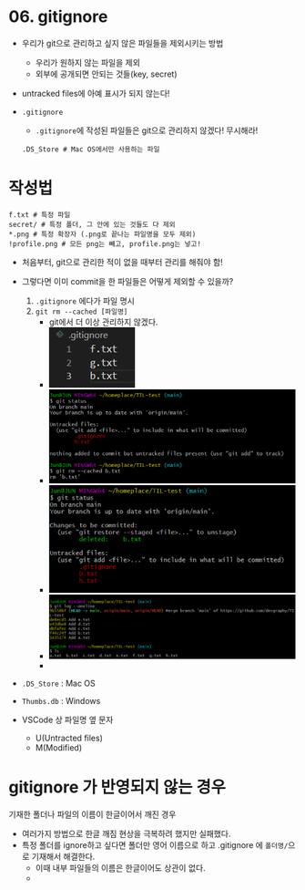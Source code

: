 # 06. gitignore

* 우리가 git으로 관리하고 싶지 않은 파일들을 제외시키는 방법

  * 우리가 원하지 않는 파일을 제외
  * 외부에 공개되면 안되는 것들(key, secret)

* untracked files에 아예 표시가 되지 않는다!

* `.gitignore`

  * `.gitignore`에 작성된 파일들은 git으로 관리하지 않겠다! 무시해라!

  ```
  .DS_Store # Mac OS에서만 사용하는 파일
  ```

# 작성법

```
f.txt # 특정 파일
secret/ # 특정 폴더, 그 안에 있는 것들도 다 제외
*.png # 특정 확장자 (.png로 끝나는 파일명을 모두 제외)
!profile.png # 모든 png는 빼고, profile.png는 넣고!
```

* 처음부터, git으로 관리한 적이 없을 때부터 관리를 해줘야 함!
* 그렇다면 이미 commit을 한 파일들은 어떻게 제외할 수 있을까?
  1. `.gitignore` 에다가 파일 명시
  2. `git rm --cached [파일명]`
     * git에서 더 이상 관리하지 않겠다.
     * ![image-20201230134648273](images/image-20201230134648273.png)
     * ![image-20201230134703895](images/image-20201230134703895.png)
     * ![image-20201230134729523](images/image-20201230134729523.png)
     * ![image-20201230134744673](images/image-20201230134744673.png)
     * 

* `.DS_Store` : Mac OS
* `Thumbs.db` : Windows
* VSCode 상 파일명 옆 문자
  * U(Untracted files)
  * M(Modified)



# gitignore 가 반영되지 않는 경우

기재한 폴더나 파일의 이름이 한글이어서 깨진 경우

- 여러가지 방법으로 한글 깨짐 현상을 극복하려 했지만 실패했다.
- 특정 폴더를 ignore하고 싶다면 폴더만 영어 이름으로 하고 .gitignore 에 `폴더명/`으로 기재해서 해결한다.
  - 이때 내부 파일들의 이름은 한글이어도 상관이 없다.
  - 





